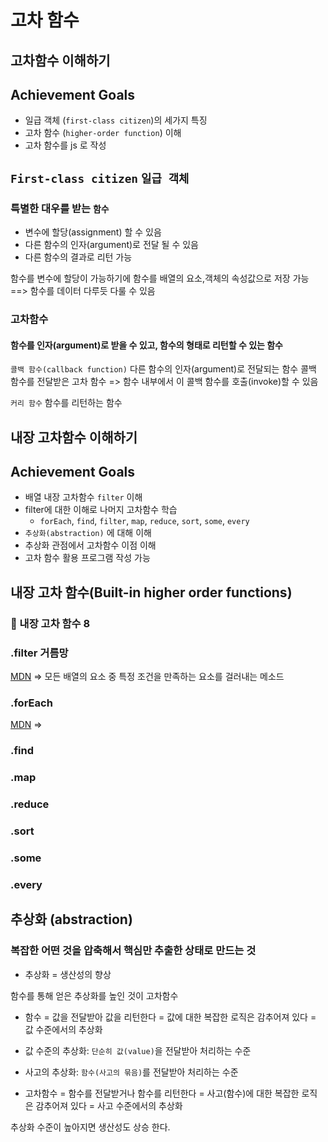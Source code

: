 # 고차 함수

## 고차함수 이해하기
## Achievement Goals
- 일급 객체 (`first-class citizen`)의 세가지 특징
- 고차 함수 (`higher-order function`) 이해
- 고차 함수를 js 로 작성

## `First-class citizen` `일급 객체`

### 특별한 대우를 받는 `함수`

- 변수에 할당(assignment) 할 수 있음
- 다른 함수의 인자(argument)로 전달 될 수 있음
- 다른 함수의 결과로 리턴 가능

함수를 변수에 할당이 가능하기에 함수를 배열의 요소,객체의 속성값으로 저장 가능
==> 함수를 데이터 다루듯 다룰 수 있음

### 고차함수
#### 함수를 인자(argument)로 받을 수 있고, 함수의 형태로 리턴할 수 있는 함수

`콜백 함수(callback function)` 다른 함수의 인자(argument)로 전달되는 함수
콜백 함수를 전달받은 고차 함수 => 함수 내부에서 이 콜백 함수를 호출(invoke)할 수 있음

`커리 함수` 함수를 리턴하는 함수

## 내장 고차함수 이해하기

## Achievement Goals
- 배열 내장 고차함수 `filter` 이해
- filter에 대한 이해로 나머지 고차함수 학습
  - `forEach`, `find`, `filter`, `map`, `reduce`, `sort`, `some`, `every`
- `추상화(abstraction)` 에 대해 이해
- 추상화 관점에서 고차함수 이점 이해
- 고차 함수 활용 프로그램 작성 가능

## 내장 고차 함수(Built-in higher order functions)

### 📛 내장 고차 함수 8

### .filter 거름망
[MDN](https://developer.mozilla.org/ko/docs/Web/JavaScript/Reference/Global_Objects/Array/filter)
=> 모든 배열의 요소 중 특정 조건을 만족하는 요소를 걸러내는 메소드

### .forEach
[MDN](https://developer.mozilla.org/ko/docs/Web/JavaScript/Reference/Global_Objects/Array/forEach)
=> 
### .find

### .map

### .reduce

### .sort

### .some

### .every


## 추상화 (abstraction)
### 복잡한 어떤 것을 압축해서 핵심만 추출한 상태로 만드는 것

- 추상화 = 생산성의 향상

함수를 통해 얻은 추상화를 높인 것이 고차함수

- 함수 = 값을 전달받아 값을 리턴한다 = 값에 대한 복잡한 로직은 감추어져 있다 = 값 수준에서의 추상화

- 값 수준의 추상화: `단순히 값(value)`을 전달받아 처리하는 수준
- 사고의 추상화: `함수(사고의 묶음)`를 전달받아 처리하는 수준

- 고차함수 = 함수를 전달받거나 함수를 리턴한다 = 사고(함수)에 대한 복잡한 로직은 감추어져 있다 = 사고 수준에서의 추상화

추상화 수준이 높아지면 생산성도 상승 한다.

